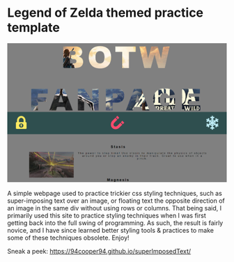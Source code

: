 # Legend of Zelda themed practice template

![Sample Webpage](media/homeSample.PNG)

A simple webpage used to practice trickier css styling techniques, such as super-imposing text over an image, or floating text the opposite direction of an image in the same div without using rows or columns. That being said, I primarily used this site to practice styling techniques when I was first getting back into the full swing of programming. As such, the result is fairly novice, and I have since learned better styling tools & practices to make some of these techniques obsolete. Enjoy!

Sneak a peek: https://94cooper94.github.io/superImposedText/